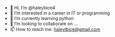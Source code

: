 - 👋 Hi, I’m @haleybice4
- 👀 I’m interested in a career in IT or programming
- 🌱 I’m currently learning python
- 💞️ I’m looking to collaborate on ...
- 📫 How to reach me: haleylbice@gmail.com

<!---
haleybice4/haleybice4 is a ✨ special ✨ repository because its `README.md` (this file) appears on your GitHub profile.
You can click the Preview link to take a look at your changes.
--->
